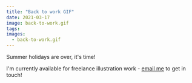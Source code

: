 ```yaml
---
title: "Back to work GIF"
date: 2021-03-17
image: back-to-work.gif
tags:
images:
  - back-to-work.gif
---
```


Summer holidays are over, it's time!

I'm currently available for freelance illustration work - [email me](mailto::vicky.hughes@hotmail.com) to get in touch!